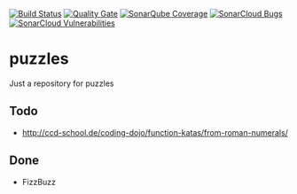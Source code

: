 [![Build Status](https://travis-ci.org/dennisosimon/puzzles.svg?branch=master)](https://travis-ci.org/dennisosimon/puzzles)
[![Quality Gate](https://sonarcloud.io/api/project_badges/measure?project=dennisosimon:puzzles&metric=alert_status)](https://sonarcloud.io/dashboard/index/dennisosimon:puzzles)
[![SonarQube Coverage](https://sonarcloud.io/api/project_badges/measure?project=dennisosimon:puzzles&metric=coverage)](https://sonarcloud.io/dashboard/index/dennisosimon:puzzles)
[![SonarCloud Bugs](https://sonarcloud.io/api/project_badges/measure?project=dennisosimon:puzzles&metric=bugs)](https://sonarcloud.io/dashboard/index/dennisosimon:puzzles)
[![SonarCloud Vulnerabilities](https://sonarcloud.io/api/project_badges/measure?project=dennisosimon:puzzles&&metric=vulnerabilities)](https://sonarcloud.io/component_measures/metric/security_rating/list?id=dennisosimon:puzzles)
# puzzles
Just a repository for puzzles

## Todo

- http://ccd-school.de/coding-dojo/function-katas/from-roman-numerals/

## Done
- FizzBuzz


